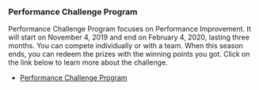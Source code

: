### Performance Challenge Program

Performance Challenge Program focuses on Performance Improvement. It will start on November 4, 2019 and end on February 4, 2020, lasting three months. You can compete individually or with a team. When this season ends, you can redeem the prizes with the winning points you got. Click on the link below to learn more about the challenge.

- [Performance Challenge Program](performance-challenge-en.md)